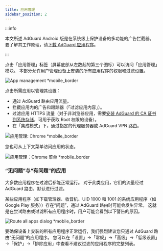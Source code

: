```yaml
---
title: 应用管理
sidebar_position: 2
---
```


:::info

本文所述 AdGuard Android 版是在系统级上保护设备的多功能的广告拦截器。 要了解其工作原理，请[下载 AdGuard 应用程序](https://agrd.io/download-kb-adblock)。

:::

点击「应用管理」标签（屏幕底部从左数起的第三个图标）可以访问「应用管理」模块。 本部分允许用户管理设备上安装的所有应用程序的权限和过滤设置。

![App management \*mobile_border](https://cdn.adtidy.org/blog/new/9sakapp_management.png)

点击所需应用以管理其设置：

- 通过 AdGuard 路由应用流量。
- 拦截应用内的广告和跟踪器（「过滤应用内容」）。
- 过滤应用 HTTPS 流量（对于非浏览器应用，需要[安装 AdGuard 的 CA 证书到系统存储](/adguard-for-android/solving-problems/https-certificate-for-rooted/)，可用于获取 Root 权限的设备）。
- 在「集成模式」下，通过指定的代理服务器或 AdGuard VPN 路由。

![应用管理: Chrome \*mobile_border](https://cdn.adtidy.org/blog/new/nvvgochrome_management.png)

您也可从上下文菜单访问应用的状态。

![应用管理：Chrome 菜单 \*mobile_border](https://cdn.adtidy.org/blog/new/4z85achome_management_context_menu.png)

### “无问题”与“有问题”的应用

大多数应用程序在过滤后都能正常运行。 对于此类应用，它们的流量经过 AdGuard 路由，默认进行过滤。

某些应用程序（如下载管理器、收音机、UID 1000 和 1001 的系统应用程序（如 Google Play 服务））存在“问题”，通过 AdGuard 路由时可能会发生异常。 这就是在尝试路由或过滤所有应用程序时，用户可能会看到以下警告的原因。

![Route all apps dialog \*mobile_border](https://cdn.adtidy.org/blog/new/6du8jiroute_all.png)

要确保设备上安装的所有应用程序正常运行，我们强烈建议您只通过 AdGuard 路由“无问题”的应用程序。 您可以在「设置」→「常规」→「高级」→「低级设置」→「保护」→「排除应用」中查看不建议过滤的应用程序的完整列表。
